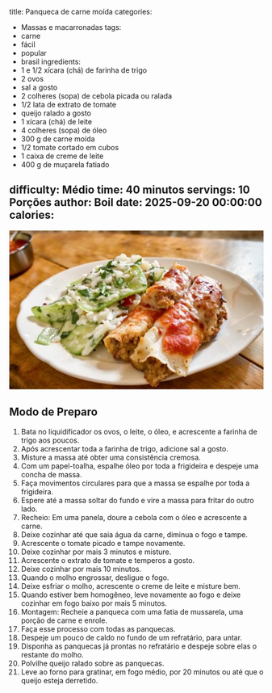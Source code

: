 title: Panqueca de carne moída
categories:
  - Massas e macarronadas
tags:
  - carne
  - fácil
  - popular
  - brasil
ingredients:
  - 1 e 1/2 xícara (chá) de farinha de trigo
  - 2 ovos
  - sal a gosto
  - 2 colheres (sopa) de cebola picada ou ralada
  - 1/2 lata de extrato de tomate
  - queijo ralado a gosto
  - 1 xícara (chá) de leite
  - 4 colheres (sopa) de óleo
  - 300 g de carne moída
  - 1/2 tomate cortado em cubos
  - 1 caixa de creme de leite
  - 400 g de muçarela fatiado


difficulty: Médio
time: 40 minutos
servings: 10 Porções
author: Boil
date: 2025-09-20 00:00:00
calories:
---
![Panqueca de carne moída](/images/panqueca_de_carne_moida.jpg)

## Modo de Preparo
1. Bata no liquidificador os ovos, o leite, o óleo, e acrescente a farinha de trigo aos poucos.
2. Após acrescentar toda a farinha de trigo, adicione sal a gosto.
3. Misture a massa até obter uma consistência cremosa.
4. Com um papel-toalha, espalhe óleo por toda a frigideira e despeje uma concha de massa.
5. Faça movimentos circulares para que a massa se espalhe por toda a frigideira.
6. Espere até a massa soltar do fundo e vire a massa para fritar do outro lado.
7. Recheio: Em uma panela, doure a cebola com o óleo e acrescente a carne.
8. Deixe cozinhar até que saia água da carne, diminua o fogo e tampe.
9. Acrescente o tomate picado e tampe novamente.
10. Deixe cozinhar por mais 3 minutos e misture.
11. Acrescente o extrato de tomate e temperos a gosto.
12. Deixe cozinhar por mais 10 minutos.
13. Quando o molho engrossar, desligue o fogo.
14. Deixe esfriar o molho, acrescente o creme de leite e misture bem.
15. Quando estiver bem homogêneo, leve novamente ao fogo e deixe cozinhar em fogo baixo por mais 5 minutos.
16. Montagem: Recheie a panqueca com uma fatia de mussarela, uma porção de carne e enrole.
17. Faça esse processo com todas as panquecas.
18. Despeje um pouco de caldo no fundo de um refratário, para untar.
19. Disponha as panquecas já prontas no refratário e despeje sobre elas o restante do molho.
20. Polvilhe queijo ralado sobre as panquecas.
21. Leve ao forno para gratinar, em fogo médio, por 20 minutos ou até que o queijo esteja derretido.